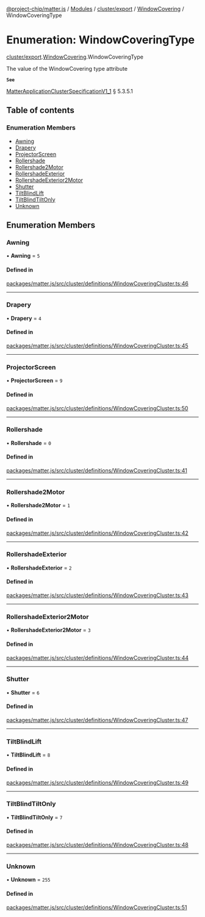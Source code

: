 [@project-chip/matter.js](../README.md) / [Modules](../modules.md) / [cluster/export](../modules/cluster_export.md) / [WindowCovering](../modules/cluster_export.WindowCovering.md) / WindowCoveringType

# Enumeration: WindowCoveringType

[cluster/export](../modules/cluster_export.md).[WindowCovering](../modules/cluster_export.WindowCovering.md).WindowCoveringType

The value of the WindowCovering type attribute

**`See`**

[MatterApplicationClusterSpecificationV1_1](../interfaces/spec_export.MatterApplicationClusterSpecificationV1_1.md) § 5.3.5.1

## Table of contents

### Enumeration Members

- [Awning](cluster_export.WindowCovering.WindowCoveringType.md#awning)
- [Drapery](cluster_export.WindowCovering.WindowCoveringType.md#drapery)
- [ProjectorScreen](cluster_export.WindowCovering.WindowCoveringType.md#projectorscreen)
- [Rollershade](cluster_export.WindowCovering.WindowCoveringType.md#rollershade)
- [Rollershade2Motor](cluster_export.WindowCovering.WindowCoveringType.md#rollershade2motor)
- [RollershadeExterior](cluster_export.WindowCovering.WindowCoveringType.md#rollershadeexterior)
- [RollershadeExterior2Motor](cluster_export.WindowCovering.WindowCoveringType.md#rollershadeexterior2motor)
- [Shutter](cluster_export.WindowCovering.WindowCoveringType.md#shutter)
- [TiltBlindLift](cluster_export.WindowCovering.WindowCoveringType.md#tiltblindlift)
- [TiltBlindTiltOnly](cluster_export.WindowCovering.WindowCoveringType.md#tiltblindtiltonly)
- [Unknown](cluster_export.WindowCovering.WindowCoveringType.md#unknown)

## Enumeration Members

### Awning

• **Awning** = ``5``

#### Defined in

[packages/matter.js/src/cluster/definitions/WindowCoveringCluster.ts:46](https://github.com/project-chip/matter.js/blob/be83914/packages/matter.js/src/cluster/definitions/WindowCoveringCluster.ts#L46)

___

### Drapery

• **Drapery** = ``4``

#### Defined in

[packages/matter.js/src/cluster/definitions/WindowCoveringCluster.ts:45](https://github.com/project-chip/matter.js/blob/be83914/packages/matter.js/src/cluster/definitions/WindowCoveringCluster.ts#L45)

___

### ProjectorScreen

• **ProjectorScreen** = ``9``

#### Defined in

[packages/matter.js/src/cluster/definitions/WindowCoveringCluster.ts:50](https://github.com/project-chip/matter.js/blob/be83914/packages/matter.js/src/cluster/definitions/WindowCoveringCluster.ts#L50)

___

### Rollershade

• **Rollershade** = ``0``

#### Defined in

[packages/matter.js/src/cluster/definitions/WindowCoveringCluster.ts:41](https://github.com/project-chip/matter.js/blob/be83914/packages/matter.js/src/cluster/definitions/WindowCoveringCluster.ts#L41)

___

### Rollershade2Motor

• **Rollershade2Motor** = ``1``

#### Defined in

[packages/matter.js/src/cluster/definitions/WindowCoveringCluster.ts:42](https://github.com/project-chip/matter.js/blob/be83914/packages/matter.js/src/cluster/definitions/WindowCoveringCluster.ts#L42)

___

### RollershadeExterior

• **RollershadeExterior** = ``2``

#### Defined in

[packages/matter.js/src/cluster/definitions/WindowCoveringCluster.ts:43](https://github.com/project-chip/matter.js/blob/be83914/packages/matter.js/src/cluster/definitions/WindowCoveringCluster.ts#L43)

___

### RollershadeExterior2Motor

• **RollershadeExterior2Motor** = ``3``

#### Defined in

[packages/matter.js/src/cluster/definitions/WindowCoveringCluster.ts:44](https://github.com/project-chip/matter.js/blob/be83914/packages/matter.js/src/cluster/definitions/WindowCoveringCluster.ts#L44)

___

### Shutter

• **Shutter** = ``6``

#### Defined in

[packages/matter.js/src/cluster/definitions/WindowCoveringCluster.ts:47](https://github.com/project-chip/matter.js/blob/be83914/packages/matter.js/src/cluster/definitions/WindowCoveringCluster.ts#L47)

___

### TiltBlindLift

• **TiltBlindLift** = ``8``

#### Defined in

[packages/matter.js/src/cluster/definitions/WindowCoveringCluster.ts:49](https://github.com/project-chip/matter.js/blob/be83914/packages/matter.js/src/cluster/definitions/WindowCoveringCluster.ts#L49)

___

### TiltBlindTiltOnly

• **TiltBlindTiltOnly** = ``7``

#### Defined in

[packages/matter.js/src/cluster/definitions/WindowCoveringCluster.ts:48](https://github.com/project-chip/matter.js/blob/be83914/packages/matter.js/src/cluster/definitions/WindowCoveringCluster.ts#L48)

___

### Unknown

• **Unknown** = ``255``

#### Defined in

[packages/matter.js/src/cluster/definitions/WindowCoveringCluster.ts:51](https://github.com/project-chip/matter.js/blob/be83914/packages/matter.js/src/cluster/definitions/WindowCoveringCluster.ts#L51)
